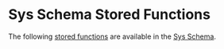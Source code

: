 
# Sys Schema Stored Functions

The following [stored functions](../../../../../../../server-usage/programming-customizing-mariadb/stored-routines/stored-functions/README.md) are available in the [Sys Schema](../sys-schema-views/sys-schema-views-host_summary_by_statement_latency-and-xhost_summary_by_sta.md).


